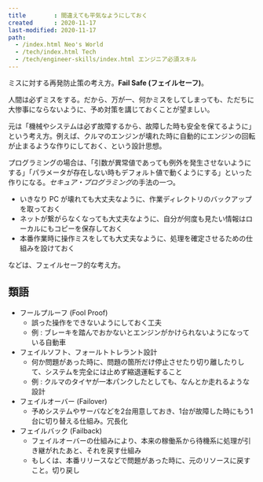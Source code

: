 ```yaml
---
title        : 間違えても平気なようにしておく
created      : 2020-11-17
last-modified: 2020-11-17
path:
  - /index.html Neo's World
  - /tech/index.html Tech
  - /tech/engineer-skills/index.html エンジニア必須スキル
---
```


ミスに対する再発防止策の考え方。**Fail Safe (フェイルセーフ)**。

人間は必ずミスをする。だから、万が一、何かミスをしてしまっても、ただちに大惨事にならないように、予め対策を講じておくことが望ましい。

元は「機械やシステムは必ず故障するから、故障した時も安全を保てるように」という考え方。例えば、クルマのエンジンが壊れた時に自動的にエンジンの回転が止まるような作りにしておく、という設計思想。

プログラミングの場合は、「引数が異常値であっても例外を発生させないようにする」「パラメータが存在しない時もデフォルト値で動くようにする」といった作りになる。*セキュア・プログラミング*の手法の一つ。

- いきなり PC が壊れても大丈夫なように、作業ディレクトリのバックアップを取っておく
- ネットが繋がらなくなっても大丈夫なように、自分が何度も見たい情報はローカルにもコピーを保存しておく
- 本番作業時に操作ミスをしても大丈夫なように、処理を確定させるための仕組みを設けておく

などは、フェイルセーフ的な考え方。


## 類語

- フールプルーフ (Fool Proof)
  - 誤った操作をできないようにしておく工夫
  - 例 : ブレーキを踏んでおかないとエンジンがかけられないようになっている自動車
- フェイルソフト、フォールトトレラント設計
  - 何か問題があった時に、問題の箇所だけ停止させたり切り離したりして、システムを完全には止めず縮退運転すること
  - 例 : クルマのタイヤが一本パンクしたとしても、なんとか走れるような設計
- フェイルオーバー (Failover)
  - 予めシステムやサーバなどを2台用意しておき、1台が故障した時にもう1台に切り替える仕組み。冗長化
- フェイルバック (Failback)
  - フェイルオーバーの仕組みにより、本来の稼働系から待機系に処理が引き継がれたあと、それを戻す仕組み
  - もしくは、本番リリースなどで問題があった時に、元のリソースに戻すこと。切り戻し
